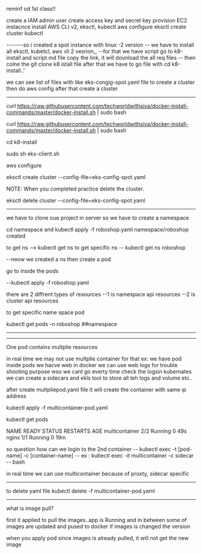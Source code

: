 reminf od 1st class!!

create a IAM admin user
create access key and secret key
provision EC2 instacnce
install AWS CLI v2, eksctl, kubectl
aws configure
eksctl create cluster
kubectl

-------so i created a spot instance with linux -2 version
-- we have to install all eksctl, kubetcl, aws vli 2 vesrion,,
--for that we have script go to k8-install and script.md file copy the link, it will dounload the all req files
-- then colne the git clone k8 istall file 
after that we have to go file with cd k8-install..'

we can see list of files with like eks-congig-spot.yaml file to create a cluster then do aws config after that create a cluster


-------------------
curl https://raw.githubusercontent.com/techworldwithsiva/docker-install-commands/master/docker-install.sh | sudo bash

curl https://raw.githubusercontent.com/techworldwithsiva/docker-install-commands/master/docker-install.sh | sudo bash

cd k8-install


sudo sh eks-client.sh

aws configure

eksctl create cluster --config-file=eks-config-spot.yaml

NOTE: When you completed practice delete the cluster.

eksctl delete cluster --config-file=eks-config-spot.yaml


--------------------------------------------------------------

we have to clone oue project in server so we have to create a namespace 

cd namespace and kubectl apply -f roboshop.yaml
namespace/roboshop created


to get ns --> kubectl get ns
to get specific ns -- kubectl get ns roboshop

--neow we created a ns then create a pod

go to inside the pods 

--kubectl apply -f roboshop.yaml

there are 2 diffrent types of resources
  --1 is namespace api resources
  --2 is cluster api resources

  to get specific name space pod

   kubectl get pods -n roboshop  ##namespace

   ------------------------------------------------
--------------------

One pod contains multplie resources

in real time we may not use multplie container 
for that ex: we have pod
inside pods we hacve web in docker we can use web logs for trouble shooting purpose wso we 
cant go everty time check the logsin kubernates we can create a sidecars and ekls tool to store all teh logs and volume etc..

after create multpliepod.yaml file it will create the container with same ip address 

kubectl apply -f multicontainer-pod.yaml

kubectl get pods


NAME             READY   STATUS    RESTARTS   AGE
multicontainer   2/2     Running   0          49s
nginx            1/1     Running   0          19m


so question how can we login to the 2nd container
-- kubectl exec -t [pod-name] -c [container-name]
-- ex :  kubectl exec -it multicontainer -c sidecar -- bash  

in real time we can use multicontainer because of proxty, sidecar specific

----------------
to delete yaml file
kubectl delete -f multicontainer-pod.yaml


---------------------------
 what is image pull?

 first it applied to pull the images..app is Running and in between some of images are updated and pused to docker
 if images is changed the version 

 when you apply pod since images is already pulled, it will not get the new image
